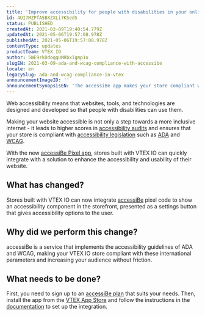 ```yaml
---
title: 'Improve accessibility for people with disabilities in your online store'
id: 4UI7MZPfA5BXZXLi7KSedS
status: PUBLISHED
createdAt: 2021-03-09T19:40:54.779Z
updatedAt: 2021-05-06T19:57:08.978Z
publishedAt: 2021-05-06T19:57:08.978Z
contentType: updates
productTeam: VTEX IO
author: 5WE9zkDdoqqUMRbxIgmp1o
slugEN: 2021-03-09-ada-and-wcag-compliance-with-accessibe
locale: en
legacySlug: ada-and-wcag-compliance-in-vtex
announcementImageID: ''
announcementSynopsisEN: 'The accessiBe app makes your store compliant with web accessibility standards.'
---
```


Web accessibility means that websites, tools, and technologies are designed and developed so that people with disabilities can use them. 

Making your website accessible is not only a step towards a more inclusive internet - it leads to higher scores in [accessibility audits](https://web.dev/lighthouse-accessibility/) and ensures that your store is compliant with [accessibility legislation](https://accessibe.com/compliance) such as [ADA](https://www.ada.gov/) and [WCAG](https://www.w3.org/WAI/standards-guidelines/wcag/). 

With the new [accessiBe Pixel app](https://apps.vtex.com/vtex-accessibe-pixel/p), stores built with VTEX IO can quickly integrate with a solution to enhance the accessibility and usability of their website.

## What has changed? 
Stores built with VTEX IO can now integrate [accessiBe](https://accessibe.com/) pixel code to show an accessibility component in the storefront, presented as a settings button that gives accessibility options to the user. 

## Why did we perform this change? 
accessiBe is a service that implements the accessibility guidelines of ADA and WCAG, making your VTEX IO store compliant with these international parameters and increasing your audience without friction.

 ## What needs to be done? 
First, you need to sign up to an [accessiBe plan](https://accessibe.com/pricing) that suits your needs. Then, install the app from the [VTEX App Store](https://apps.vtex.com/vtex-accessibe-pixel/p) and follow the instructions in the [documentation](https://developers.vtex.com/vtex-developer-docs/docs/vtex-accessibe) to set up the integration.

